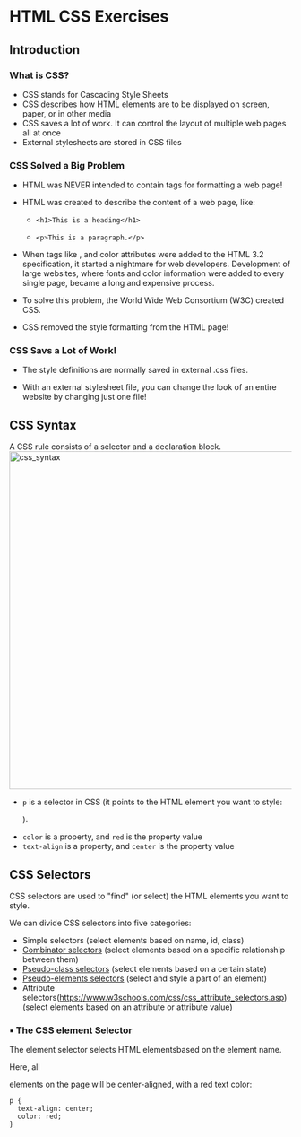 # HTML CSS Exercises

## Introduction
### What is CSS?
- CSS stands for Cascading Style Sheets
- CSS describes how HTML elements are to be displayed on screen, paper, or in other media
- CSS saves a lot of work. It can control the layout of multiple web pages all at once
- External stylesheets are stored in CSS files

### CSS Solved a Big Problem
- HTML was NEVER intended to contain tags for formatting a web page!

- HTML was created to describe the content of a web page, like:

  - `<h1>This is a heading</h1>`

  - `<p>This is a paragraph.</p>`

- When tags like <font>, and color attributes were added to the HTML 3.2 specification, it started a nightmare for web developers. Development of large websites, where fonts and color information were added to every single page, became a long and expensive process.

- To solve this problem, the World Wide Web Consortium (W3C) created CSS.

- CSS removed the style formatting from the HTML page!

### CSS Savs a Lot of Work!
- The style definitions are normally saved in external .css files.

- With an external stylesheet file, you can change the look of an entire website by changing just one file!

## CSS Syntax
A CSS rule consists of a selector and a declaration block.
<img width="603" alt="css_syntax" src="https://user-images.githubusercontent.com/105242871/186963422-41e3d4d6-99be-47a7-8f8b-2152d396c2fc.png">

- `p` is a selector in CSS (it points to the HTML element you want to style: <p>).
- `color` is a property, and `red` is the property value
- `text-align` is a property, and `center` is the property value

## CSS Selectors
CSS selectors are used to "find" (or select) the HTML elements you want to style.

We can divide CSS selectors into five categories:

- Simple selectors (select elements based on name, id, class)
- [Combinator selectors](https://www.w3schools.com/css/css_combinators.asp) (select elements based on a specific relationship between them)
- [Pseudo-class selectors](https://www.w3schools.com/css/css_pseudo_classes.asp) (select elements based on a certain state)
- [Pseudo-elements selectors](https://www.w3schools.com/css/css_pseudo_elements.asp) (select and style a part of an element)
- Attribute selectors(https://www.w3schools.com/css/css_attribute_selectors.asp) (select elements based on an attribute or attribute value)

### ▪️ The CSS element Selector
The element selector selects HTML elementsbased on the element name.

Here, all <p> elements on the page will be center-aligned, with a red text color:

    p {
      text-align: center;
      color: red;
    }
